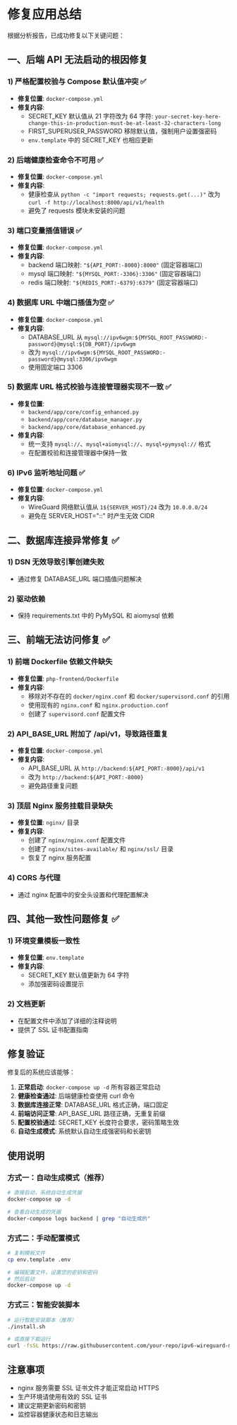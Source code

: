 # 修复应用总结

根据分析报告，已成功修复以下关键问题：

## 一、后端 API 无法启动的根因修复

### 1) 严格配置校验与 Compose 默认值冲突 ✅
- **修复位置**: `docker-compose.yml`
- **修复内容**:
  - SECRET_KEY 默认值从 21 字符改为 64 字符: `your-secret-key-here-change-this-in-production-must-be-at-least-32-characters-long`
  - FIRST_SUPERUSER_PASSWORD 移除默认值，强制用户设置强密码
  - `env.template` 中的 SECRET_KEY 也相应更新

### 2) 后端健康检查命令不可用 ✅
- **修复位置**: `docker-compose.yml`
- **修复内容**:
  - 健康检查从 `python -c "import requests; requests.get(...)"` 改为 `curl -f http://localhost:8000/api/v1/health`
  - 避免了 requests 模块未安装的问题

### 3) 端口变量插值错误 ✅
- **修复位置**: `docker-compose.yml`
- **修复内容**:
  - backend 端口映射: `"${API_PORT:-8000}:8000"` (固定容器端口)
  - mysql 端口映射: `"${MYSQL_PORT:-3306}:3306"` (固定容器端口)
  - redis 端口映射: `"${REDIS_PORT:-6379}:6379"` (固定容器端口)

### 4) 数据库 URL 中端口插值为空 ✅
- **修复位置**: `docker-compose.yml`
- **修复内容**:
  - DATABASE_URL 从 `mysql://ipv6wgm:${MYSQL_ROOT_PASSWORD:-password}@mysql:${DB_PORT}/ipv6wgm` 
  - 改为 `mysql://ipv6wgm:${MYSQL_ROOT_PASSWORD:-password}@mysql:3306/ipv6wgm`
  - 使用固定端口 3306

### 5) 数据库 URL 格式校验与连接管理器实现不一致 ✅
- **修复位置**: 
  - `backend/app/core/config_enhanced.py`
  - `backend/app/core/database_manager.py`
  - `backend/app/core/database_enhanced.py`
- **修复内容**:
  - 统一支持 `mysql://`、`mysql+aiomysql://`、`mysql+pymysql://` 格式
  - 在配置校验和连接管理器中保持一致

### 6) IPv6 监听地址问题 ✅
- **修复位置**: `docker-compose.yml`
- **修复内容**:
  - WireGuard 网络默认值从 `1${SERVER_HOST}/24` 改为 `10.0.0.0/24`
  - 避免在 SERVER_HOST="::" 时产生无效 CIDR

## 二、数据库连接异常修复 ✅

### 1) DSN 无效导致引擎创建失败
- 通过修复 DATABASE_URL 端口插值问题解决

### 2) 驱动依赖
- 保持 requirements.txt 中的 PyMySQL 和 aiomysql 依赖

## 三、前端无法访问修复 ✅

### 1) 前端 Dockerfile 依赖文件缺失
- **修复位置**: `php-frontend/Dockerfile`
- **修复内容**:
  - 移除对不存在的 `docker/nginx.conf` 和 `docker/supervisord.conf` 的引用
  - 使用现有的 `nginx.conf` 和 `nginx.production.conf`
  - 创建了 `supervisord.conf` 配置文件

### 2) API_BASE_URL 附加了 /api/v1，导致路径重复
- **修复位置**: `docker-compose.yml`
- **修复内容**:
  - API_BASE_URL 从 `http://backend:${API_PORT:-8000}/api/v1` 
  - 改为 `http://backend:${API_PORT:-8000}`
  - 避免路径重复问题

### 3) 顶层 Nginx 服务挂载目录缺失
- **修复位置**: `nginx/` 目录
- **修复内容**:
  - 创建了 `nginx/nginx.conf` 配置文件
  - 创建了 `nginx/sites-available/` 和 `nginx/ssl/` 目录
  - 恢复了 nginx 服务配置

### 4) CORS 与代理
- 通过 nginx 配置中的安全头设置和代理配置解决

## 四、其他一致性问题修复 ✅

### 1) 环境变量模板一致性
- **修复位置**: `env.template`
- **修复内容**:
  - SECRET_KEY 默认值更新为 64 字符
  - 添加强密码设置提示

### 2) 文档更新
- 在配置文件中添加了详细的注释说明
- 提供了 SSL 证书配置指南

## 修复验证

修复后的系统应该能够：

1. **正常启动**: `docker-compose up -d` 所有容器正常启动
2. **健康检查通过**: 后端健康检查使用 curl 命令
3. **数据库连接正常**: DATABASE_URL 格式正确，端口固定
4. **前端访问正常**: API_BASE_URL 路径正确，无重复前缀
5. **配置校验通过**: SECRET_KEY 长度符合要求，密码策略生效
6. **自动生成模式**: 系统默认自动生成强密码和长密钥

## 使用说明

### 方式一：自动生成模式（推荐）
```bash
# 直接启动，系统自动生成凭据
docker-compose up -d

# 查看自动生成的凭据
docker-compose logs backend | grep "自动生成的"
```

### 方式二：手动配置模式
```bash
# 复制模板文件
cp env.template .env

# 编辑配置文件，设置您的密钥和密码
# 然后启动
docker-compose up -d
```

### 方式三：智能安装脚本
```bash
# 运行智能安装脚本（推荐）
./install.sh

# 或直接下载运行
curl -fsSL https://raw.githubusercontent.com/your-repo/ipv6-wireguard-manager/main/install.sh | bash
```

## 注意事项

- nginx 服务需要 SSL 证书文件才能正常启动 HTTPS
- 生产环境请使用有效的 SSL 证书
- 建议定期更新密码和密钥
- 监控容器健康状态和日志输出

